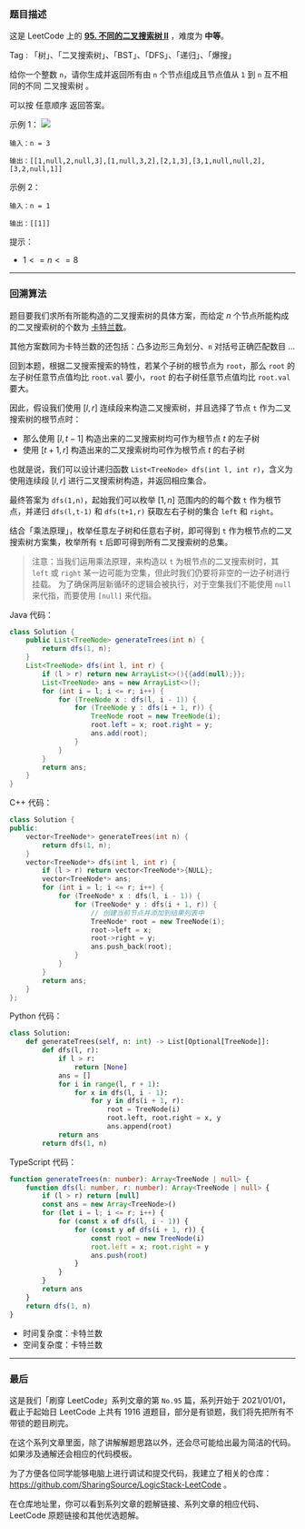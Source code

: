 ### 题目描述

这是 LeetCode 上的 **[95. 不同的二叉搜索树 II](https://leetcode.cn/problems/unique-binary-search-trees-ii/solutions/2438263/gong-shui-san-xie-chang-gui-er-cha-shu-b-h4sw/)** ，难度为 **中等**。

Tag : 「树」、「二叉搜索树」、「BST」、「DFS」、「递归」、「爆搜」



给你一个整数 `n`，请你生成并返回所有由 `n` 个节点组成且节点值从 `1` 到 `n` 互不相同的不同 二叉搜索树 。

可以按 任意顺序 返回答案。

示例 1：
![](https://assets.leetcode.com/uploads/2021/01/18/uniquebstn3.jpg)

```
输入：n = 3

输出：[[1,null,2,null,3],[1,null,3,2],[2,1,3],[3,1,null,null,2],[3,2,null,1]]
```
示例 2：
```
输入：n = 1

输出：[[1]]
```

提示：
* $1 <= n <= 8$

---

### 回溯算法

题目要我们求所有所能构造的二叉搜索树的具体方案，而给定 $n$ 个节点所能构成的二叉搜索树的个数为 [卡特兰数](https://baike.baidu.com/item/%E5%8D%A1%E7%89%B9%E5%85%B0%E6%95%B0)。

其他方案数同为卡特兰数的还包括：凸多边形三角划分、`n` 对括号正确匹配数目 ... 

回到本题，根据二叉搜索搜索的特性，若某个子树的根节点为 `root`，那么 `root` 的左子树任意节点值均比 `root.val` 要小，`root` 的右子树任意节点值均比 `root.val` 要大。

因此，假设我们使用 $[l, r]$ 连续段来构造二叉搜索树，并且选择了节点 `t` 作为二叉搜索树的根节点时：

* 那么使用 $[l, t - 1]$ 构造出来的二叉搜索树均可作为根节点 $t$ 的左子树
* 使用 $[t + 1, r]$ 构造出来的二叉搜索树均可作为根节点 $t$ 的右子树

也就是说，我们可以设计递归函数 `List<TreeNode> dfs(int l, int r)`，含义为使用连续段 $[l, r]$ 进行二叉搜索树构造，并返回相应集合。

最终答案为 `dfs(1,n)`，起始我们可以枚举 $[1, n]$ 范围内的的每个数 `t` 作为根节点，并递归 `dfs(l,t-1)` 和 `dfs(t+1,r)` 获取左右子树的集合 `left` 和 `right`。

结合「乘法原理」，枚举任意左子树和任意右子树，即可得到 `t` 作为根节点的二叉搜索树方案集，枚举所有 `t` 后即可得到所有二叉搜索树的总集。

> 注意：当我们运用乘法原理，来构造以 `t` 为根节点的二叉搜索树时，其 `left` 或 `right` 某一边可能为空集，但此时我们仍要将非空的一边子树进行挂载。
为了确保两层新循环的逻辑会被执行，对于空集我们不能使用 `null` 来代指，而要使用 `[null]` 来代指。

Java 代码：
```Java 
class Solution {
    public List<TreeNode> generateTrees(int n) {
        return dfs(1, n);
    }
    List<TreeNode> dfs(int l, int r) {
        if (l > r) return new ArrayList<>(){{add(null);}};
        List<TreeNode> ans = new ArrayList<>();
        for (int i = l; i <= r; i++) {
            for (TreeNode x : dfs(l, i - 1)) {
                for (TreeNode y : dfs(i + 1, r)) {
                    TreeNode root = new TreeNode(i);
                    root.left = x; root.right = y;
                    ans.add(root);
                }
            }
        }
        return ans;
    }
}
```
C++ 代码：
```C++
class Solution {
public:
    vector<TreeNode*> generateTrees(int n) {
        return dfs(1, n);
    }
    vector<TreeNode*> dfs(int l, int r) {
        if (l > r) return vector<TreeNode*>{NULL};
        vector<TreeNode*> ans;
        for (int i = l; i <= r; i++) {
            for (TreeNode* x : dfs(l, i - 1)) {
                for (TreeNode* y : dfs(i + 1, r)) {
                    // 创建当前节点并添加到结果列表中
                    TreeNode* root = new TreeNode(i);
                    root->left = x;
                    root->right = y;
                    ans.push_back(root);
                }
            }
        }
        return ans;
    }
};
```
Python 代码：
```Python
class Solution:
    def generateTrees(self, n: int) -> List[Optional[TreeNode]]:
        def dfs(l, r):
            if l > r:
                return [None]
            ans = []
            for i in range(l, r + 1):
                for x in dfs(l, i - 1):
                    for y in dfs(i + 1, r):
                        root = TreeNode(i)
                        root.left, root.right = x, y
                        ans.append(root)
            return ans
        return dfs(1, n)
```
TypeScript 代码：
```TypeScript
function generateTrees(n: number): Array<TreeNode | null> {
    function dfs(l: number, r: number): Array<TreeNode | null> {
        if (l > r) return [null]
        const ans = new Array<TreeNode>()
        for (let i = l; i <= r; i++) {
            for (const x of dfs(l, i - 1)) {
                for (const y of dfs(i + 1, r)) {
                    const root = new TreeNode(i)
                    root.left = x; root.right = y
                    ans.push(root)
                }
            }
        }
        return ans
    }
    return dfs(1, n)
}
```
* 时间复杂度：卡特兰数
* 空间复杂度：卡特兰数

---

### 最后

这是我们「刷穿 LeetCode」系列文章的第 `No.95` 篇，系列开始于 2021/01/01，截止于起始日 LeetCode 上共有 1916 道题目，部分是有锁题，我们将先把所有不带锁的题目刷完。

在这个系列文章里面，除了讲解解题思路以外，还会尽可能给出最为简洁的代码。如果涉及通解还会相应的代码模板。

为了方便各位同学能够电脑上进行调试和提交代码，我建立了相关的仓库：https://github.com/SharingSource/LogicStack-LeetCode 。

在仓库地址里，你可以看到系列文章的题解链接、系列文章的相应代码、LeetCode 原题链接和其他优选题解。

